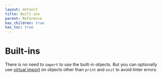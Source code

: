 ```yaml
---
layout: default
title: Built-ins
parent: Reference
has_children: true
has_toc: true
---
```


# Built-ins
There is no need to `import` to use the built-in objects. But you can optionally use [virtual import](/imports.html) on objects other than `print` and `exit` to avoid linter errors.
